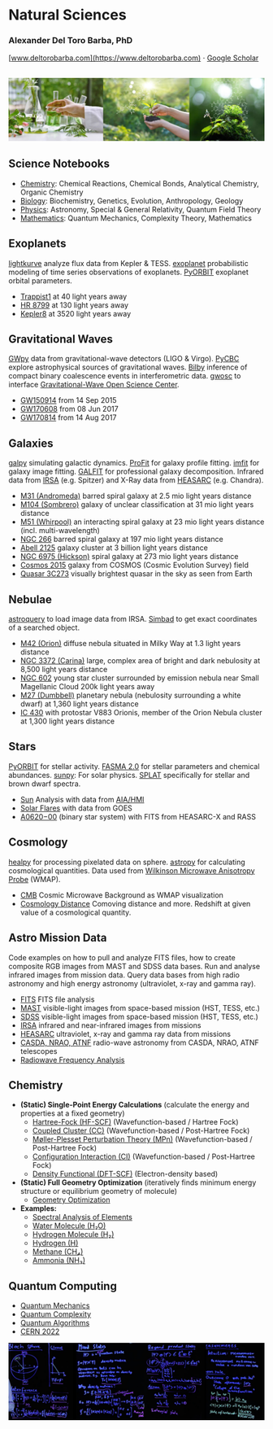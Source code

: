 # Natural Sciences

### Alexander Del Toro Barba, PhD

[www.deltorobarba.com](https://www.deltorobarba.com) $\cdot$ [Google Scholar](https://scholar.google.com/citations?hl=en&user=fddyK-wAAAAJ)

<br>

<img src="https://raw.githubusercontent.com/deltorobarba/repo/master/sciences_0000.png" alt="sciences">


## Science Notebooks
* [Chemistry](https://github.com/deltorobarba/sciences/blob/master/chemistry.ipynb): Chemical Reactions, Chemical Bonds, Analytical Chemistry, Organic Chemistry
* [Biology](https://github.com/deltorobarba/sciences/blob/master/biology.ipynb): Biochemistry, Genetics, Evolution, Anthropology, Geology
* [Physics](https://github.com/deltorobarba/sciences/blob/master/physics.ipynb): Astronomy, Special & General Relativity, Quantum Field Theory
* [Mathematics](https://github.com/deltorobarba/sciences/blob/master/maths.ipynb): Quantum Mechanics, Complexity Theory, Mathematics


## Exoplanets

[lightkurve](https://github.com/lightkurve/lightkurve) analyze flux data from Kepler & TESS. [exoplanet](https://docs.exoplanet.codes/en/latest/) probabilistic modeling of time series observations of exoplanets. [PyORBIT](https://github.com/LucaMalavolta/PyORBIT) exoplanet orbital parameters.

* [Trappist1](https://github.com/deltorobarba/sciences/blob/main/exoplanet_trappist1.ipynb) at 40 light years away
* [HR 8799](https://github.com/deltorobarba/sciences/blob/main/exoplanet_HR8799.ipynb) at 130 light years away
* [Kepler8](https://github.com/deltorobarba/sciences/blob/main/exoplanet_kepler8.ipynb) at 3520 light years away

## Gravitational Waves

[GWpy](https://gwpy.github.io/docs/stable/) data from gravitational-wave detectors (LIGO & Virgo). [PyCBC](https://pycbc.org/) explore astrophysical sources of gravitational waves. [Bilby](https://lscsoft.docs.ligo.org/bilby/) inference of compact binary coalescence events in interferometric data. [gwosc](https://gwosc.readthedocs.io/en/stable/) to interface [Gravitational-Wave Open Science Center](https://gwosc.org).

* [GW150914](https://github.com/deltorobarba/sciences/blob/main/graviationalwave_GW150914.ipynb) from 14 Sep 2015
* [GW170608](https://github.com/deltorobarba/sciences/blob/main/graviationalwave_GW170608.ipynb) from 08 Jun 2017
* [GW170814](https://github.com/deltorobarba/sciences/blob/main/graviationalwave_GW170814.ipynb) from 14 Aug 2017

## Galaxies

[galpy](https://docs.galpy.org/en/v1.10.0/) simulating galactic dynamics. [ProFit](https://pypi.org/project/profit/) for galaxy profile fitting. [imfit](https://pyimfit.readthedocs.io/en/latest/overview.html) for galaxy image fitting. [GALFIT](https://users.obs.carnegiescience.edu/peng/work/galfit/galfit.html) for professional galaxy decomposition. Infrared data from [IRSA](https://irsa.ipac.caltech.edu/frontpage/) (e.g. Spitzer) and X-Ray data from [HEASARC](https://heasarc.gsfc.nasa.gov/docs/heasarc/xrayback.html) (e.g. Chandra).

* [M31 (Andromeda)](https://github.com/deltorobarba/sciences/blob/main/galaxy_M31.ipynb) barred spiral galaxy at 2.5 mio light years distance
* [M104 (Sombrero)](https://github.com/deltorobarba/sciences/blob/main/galaxy_M104.ipynb) galaxy of unclear classification at 31 mio light years distance
* [M51 (Whirpool)](https://github.com/deltorobarba/sciences/blob/main/galaxy_M51.ipynb) an interacting spiral galaxy at 23 mio light years distance (incl. multi-wavelength)
* [NGC 266](https://github.com/deltorobarba/sciences/blob/main/galaxy_NGC_266.ipynb) barred spiral galaxy at 197 mio light years distance
* [Abell 2125](https://github.com/deltorobarba/sciences/blob/main/galaxy_Abell_2125.ipynb) galaxy cluster at 3 billion light years distance
* [NGC 6975 (Hickson)](https://github.com/deltorobarba/sciences/blob/main/galaxy_NGC_6975.ipynb) spiral galaxy at 273 mio light years distance
* [Cosmos 2015](https://github.com/deltorobarba/sciences/blob/main/galaxy_COSMOS2015_591406.ipynb) galaxy from COSMOS (Cosmic Evolution Survey) field
* [Quasar 3C273](https://github.com/deltorobarba/sciences/blob/main/quasar_3C273.ipynb) visually brightest quasar in the sky as seen from Earth

## Nebulae

[astroquery](https://astroquery.readthedocs.io/en/latest/) to load image data from IRSA. [Simbad](https://simbad.cds.unistra.fr/simbad/) to get exact coordinates of a searched object. 

* [M42 (Orion)](https://github.com/deltorobarba/sciences/blob/main/nebula_M42.ipynb) diffuse nebula situated in Milky Way at 1.3 light years distance
* [NGC 3372 (Carina)](https://github.com/deltorobarba/sciences/blob/main/nebula_NGC_3372.ipynb) large, complex area of bright and dark nebulosity at 8,500 light years distance
* [NGC 602](https://github.com/deltorobarba/sciences/blob/main/nebula_NGC_602.ipynb) young star cluster surrounded by emission nebula near Small Magellanic Cloud 200k light years away
* [M27 (Dumbbell)](https://github.com/deltorobarba/sciences/blob/main/nebula_M27.ipynb)  planetary nebula (nebulosity surrounding a white dwarf) at 1,360 light years distance
* [IC 430](https://github.com/deltorobarba/sciences/blob/main/nebula_IC_430.ipynb) with protostar V883 Orionis, member of the Orion Nebula cluster at 1,300 light years distance

## Stars

[PyORBIT](https://github.com/LucaMalavolta/PyORBIT) for stellar activity. [FASMA 2.0](https://github.com/MariaTsantaki/FASMA-synthesis) for stellar parameters and chemical abundances. [sunpy](https://sunpy.org): For solar physics. [SPLAT](https://pypi.org/project/splat/) specifically for stellar and brown dwarf spectra.

* [Sun](https://github.com/deltorobarba/sciences/blob/main/star_sun.ipynb) Analysis with data from [AIA/HMI](https://sdo.gsfc.nasa.gov/data/aiahmi/)
* [Solar Flares](https://github.com/deltorobarba/sciences/blob/main/star_solarflare.ipynb) with data from GOES
* [A0620−00](https://github.com/deltorobarba/sciences/blob/main/star_A0620_00.ipynb) (binary star system) with FITS from HEASARC-X and RASS

## Cosmology

[healpy](https://healpy.readthedocs.io/en/latest/) for processing pixelated data on sphere. [astropy](https://docs.astropy.org/en/stable/cosmology/index.html) for calculating cosmological quantities. Data used from [Wilkinson Microwave Anisotropy Probe](https://map.gsfc.nasa.gov) (WMAP).

* [CMB](https://github.com/deltorobarba/sciences/blob/main/cosmology_cmb.ipynb) Cosmic Microwave Background as WMAP visualization
* [Cosmology Distance](https://github.com/deltorobarba/sciences/blob/main/cosmology_distance.ipynb) Comoving distance and more. Redshift at given value of a cosmological quantity.

## Astro Mission Data
Code examples on how to pull and analyze FITS files, how to create composite RGB images from MAST and SDSS data bases. Run and analyse infrared images from mission data. Query data bases from high radio astronomy and high energy astronomy (ultraviolet, x-ray and gamma ray).
* [FITS](https://github.com/deltorobarba/sciences/blob/main/missions_fits.ipynb) FITS file analysis
* [MAST](https://github.com/deltorobarba/sciences/blob/main/missions_mast.ipynb) visible-light images from space-based mission (HST, TESS, etc.)
* [SDSS](https://github.com/deltorobarba/sciences/blob/main/missions_sdss.ipynb) visible-light images from space-based mission (HST, TESS, etc.)
* [IRSA](https://github.com/deltorobarba/sciences/blob/main/missions_irsa.ipynb) infrared and near-infrared images from missions
* [HEASARC](https://github.com/deltorobarba/sciences/blob/main/missions_heasarc.ipynb) ultraviolet, x-ray and gamma ray data from missions
* [CASDA, NRAO, ATNF](https://github.com/deltorobarba/sciences/blob/main/missions_radio.ipynb) radio-wave astronomy from CASDA, NRAO, ATNF telescopes
* [Radiowave Frequency Analysis](https://github.com/deltorobarba/sciences/blob/main/radiowave.ipynb)

## Chemistry

* **(Static) Single-Point Energy Calculations** (calculate the energy and properties at a fixed geometry)
  * [Hartree-Fock (HF-SCF)](https://github.com/deltorobarba/sciences/blob/main/hartree_fock.ipynb) (Wavefunction-based / Hartree Fock)
  * [Coupled Cluster (CC)](https://github.com/deltorobarba/sciences/blob/main/coupled_cluster.ipynb) (Wavefunction-based / Post-Hartree Fock)
  * [Møller-Plesset Perturbation Theory (MPn)](https://github.com/deltorobarba/sciences/blob/main/moeller_plesset.ipynb)  (Wavefunction-based / Post-Hartree Fock)
  * [Configuration Interaction (CI)](https://github.com/deltorobarba/sciences/blob/main/configuration_interaction.ipynb)  (Wavefunction-based / Post-Hartree Fock)
  * [Density Functional (DFT-SCF)](https://github.com/deltorobarba/sciences/blob/main/dft_scf.ipynb) (Electron-density based)
* **(Static) Full Geometry Optimization** (iteratively finds minimum energy structure or equilibrium geometry of molecule)
  * [Geometry Optimization](https://github.com/deltorobarba/sciences/blob/main/geometry_optimization.ipynb)
* **Examples:**
  * [Spectral Analysis of Elements](https://github.com/deltorobarba/sciences/blob/main/chemistry_spectral_analysis.ipynb)
  * [Water Molecule (H₂O)](https://github.com/deltorobarba/sciences/blob/main/chemistry_water_H2O.ipynb)
  * [Hydrogen Molecule (H₂)](https://github.com/deltorobarba/sciences/blob/main/chemistry_hydrogen_H2.ipynb)
  * [Hydrogen (H)](https://github.com/deltorobarba/sciences/blob/main/chemistry_hydrogen_H.ipynb)
  * [Methane (CH₄)](https://github.com/deltorobarba/sciences/blob/main/chemistry_methane_CH4.ipynb)
  * [Ammonia (NH₃)](https://github.com/deltorobarba/sciences/blob/main/chemistry_ammonia_NH3.ipynb)

## Quantum Computing

* [Quantum Mechanics](https://github.com/deltorobarba/sciences/blob/main/maths.ipynb)
* [Quantum Complexity](https://github.com/deltorobarba/sciences/blob/main/maths.ipynb)
* [Quantum Algorithms](https://github.com/deltorobarba/sciences/blob/main/maths.ipynb)
* [CERN 2022](https://github.com/deltorobarba/quantum/sciences/main/cern.ipynb) 

<img src="https://raw.githubusercontent.com/deltorobarba/repo/master/quantum_000.jpg" alt="quantum">


<br>

